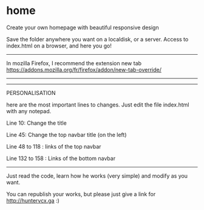 # home
Create your own homepage with beautiful responsive design


Save the folder anywhere you want on a localdisk, or a server. Access to index.html on a browser, and here you go!


************
In mozilla Firefox, I recommend the extension new tab
https://addons.mozilla.org/fr/firefox/addon/new-tab-override/
************

--------
PERSONALISATION

here are the most important lines to changes. Just edit the file index.html with any notepad.

Line 10: Change the title

Line 45: Change the top navbar title (on the left)

Line 48 to 118 : links of the top navbar

Line 132 to 158 : Links of the bottom navbar



-------
Just read the code, learn how he works (very simple) and modify as you want.

You can republish your works, but please just give a link for http://huntervcx.ga 
:)
